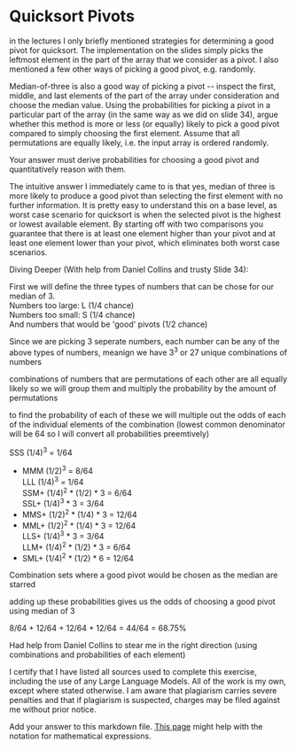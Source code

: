 # Quicksort Pivots

in the lectures I only briefly mentioned strategies for determining a good pivot
for quicksort. The implementation on the slides simply picks the leftmost
element in the part of the array that we consider as a pivot. I also mentioned a
few other ways of picking a good pivot, e.g. randomly.

Median-of-three is also a good way of picking a pivot -- inspect the first,
middle, and last elements of the part of the array under consideration and
choose the median value. Using the probabilities for picking a pivot in a
particular part of the array (in the same way as we did on slide 34), argue
whether this method is more or less (or equally) likely to pick a good pivot
compared to simply choosing the first element. Assume that all permutations are
equally likely, i.e. the input array is ordered randomly.

Your answer must derive probabilities for choosing a good pivot and
quantitatively reason with them.

The intuitive answer I immediately came to is that yes, median of three is more likely to produce a good pivot than selecting the first element with no further information. It is pretty easy to understand this on a base level, as worst case scenario for quicksort is when the selected pivot is the highest or lowest available element. By starting off with two comparisons you guarantee that there is at least one element higher than your pivot and at least one element lower than your pivot, which eliminates both worst case scenarios. 

Diving Deeper (With help from Daniel Collins and trusty Slide 34):

First we will define the three types of numbers that can be chose for our median of 3.  
Numbers too large: L (1/4 chance)  
Numbers too small: S (1/4 chance)  
And numbers that would be 'good' pivots (1/2 chance)

Since we are picking 3 seperate numbers, each number can be any of the above types of numbers, meanign we have 3<sup>3</sup> or 27 unique combinations of numbers

combinations of numbers that are permutations of each other are all equally likely so we will group them and multiply the probability by the amount of permutations

to find the probability of each of these we will multiple out the odds of each of the individual elements of the combination (lowest common denominator will be 64 so I will convert all probabilities preemtively)

SSS (1/4)<sup>3</sup> = 1/64  
* MMM (1/2)<sup>3</sup> = 8/64  
LLL (1/4)<sup>3</sup> = 1/64  
SSM+ (1/4)<sup>2</sup> * (1/2) * 3 = 6/64  
SSL+ (1/4)<sup>3</sup> * 3 = 3/64  
* MMS+ (1/2)<sup>2</sup> * (1/4) * 3 = 12/64  
* MML+ (1/2)<sup>2</sup> * (1/4) * 3 = 12/64  
LLS+ (1/4)<sup>3</sup> * 3 = 3/64  
LLM+ (1/4)<sup>2</sup> * (1/2) * 3 = 6/64  
* SML+ (1/4)<sup>2</sup> * (1/2) * 6 = 12/64  

Combination sets where a good pivot would be chosen as the median are starred

adding up these probabilities gives us the odds of choosing a good pivot using median of 3

8/64 + 12/64 + 12/64 + 12/64 = 44/64 = 68.75%

Had help from Daniel Collins to stear me in the right direction (using combinations and probabilities of each element)

I certify that I have listed all sources used to complete this exercise, including the use of any Large Language Models. All of the work is my own, except where stated otherwise. I am aware that plagiarism carries severe penalties and that if plagiarism is suspected, charges may be filed against me without prior notice.

Add your answer to this markdown file. [This
page](https://docs.github.com/en/get-started/writing-on-github/working-with-advanced-formatting/writing-mathematical-expressions)
might help with the notation for mathematical expressions.
